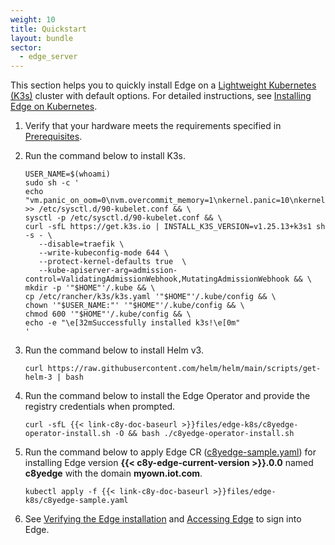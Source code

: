 ```yaml
---
weight: 10
title: Quickstart
layout: bundle
sector:
  - edge_server
---
```


This section helps you to quickly install Edge on a [Lightweight Kubernetes (K3s)](https://docs.k3s.io/installation) cluster with default options. For detailed instructions, see [Installing Edge on Kubernetes](/edge-kubernetes/installing-edge-on-k8/).

1. Verify that your hardware meets the requirements specified in [Prerequisites](/edge-kubernetes/installing-edge-on-k8/#prerequisites).

2. Run the command below to install K3s.

   ```shell
   USER_NAME=$(whoami)
   sudo sh -c '
   echo "vm.panic_on_oom=0\nvm.overcommit_memory=1\nkernel.panic=10\nkernel.panic_on_oops=1" >> /etc/sysctl.d/90-kubelet.conf && \
   sysctl -p /etc/sysctl.d/90-kubelet.conf && \
   curl -sfL https://get.k3s.io | INSTALL_K3S_VERSION=v1.25.13+k3s1 sh -s - \
      --disable=traefik \
      --write-kubeconfig-mode 644 \
      --protect-kernel-defaults true  \
      --kube-apiserver-arg=admission-control=ValidatingAdmissionWebhook,MutatingAdmissionWebhook && \
   mkdir -p '"$HOME"'/.kube && \
   cp /etc/rancher/k3s/k3s.yaml '"$HOME"'/.kube/config && \
   chown '"$USER_NAME:"' '"$HOME"'/.kube/config && \
   chmod 600 '"$HOME"'/.kube/config && \
   echo -e "\e[32mSuccessfully installed k3s!\e[0m"
   '
   ```

3. Run the command below to install Helm v3.

   ```shell
   curl https://raw.githubusercontent.com/helm/helm/main/scripts/get-helm-3 | bash
   ```

4. Run the command below to install the Edge Operator and provide the registry credentials when prompted.

   ```shell
   curl -sfL {{< link-c8y-doc-baseurl >}}files/edge-k8s/c8yedge-operator-install.sh -O && bash ./c8yedge-operator-install.sh
   ```

5. Run the command below to apply Edge CR ([c8yedge-sample.yaml](/files/edge-k8s/c8yedge-sample.yaml)) for installing Edge version **{{< c8y-edge-current-version >}}.0.0** named **c8yedge** with the domain **myown.iot.com**.

   ```shell
   kubectl apply -f {{< link-c8y-doc-baseurl >}}files/edge-k8s/c8yedge-sample.yaml
   ```

6. See [Verifying the Edge installation](/edge-kubernetes/installing-edge-on-k8/#verifying-the-edge-installation) and [Accessing Edge](/edge-kubernetes/installing-edge-on-k8/#accessing-edge) to sign into Edge.
